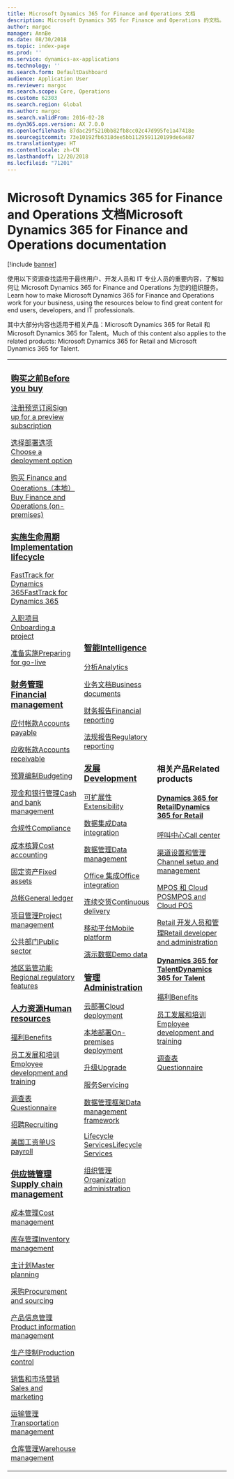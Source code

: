 ```yaml
---
title: Microsoft Dynamics 365 for Finance and Operations 文档
description: Microsoft Dynamics 365 for Finance and Operations 的文档。
author: margoc
manager: AnnBe
ms.date: 08/30/2018
ms.topic: index-page
ms.prod: ''
ms.service: dynamics-ax-applications
ms.technology: ''
ms.search.form: DefaultDashboard
audience: Application User
ms.reviewer: margoc
ms.search.scope: Core, Operations
ms.custom: 62303
ms.search.region: Global
ms.author: margoc
ms.search.validFrom: 2016-02-28
ms.dyn365.ops.version: AX 7.0.0
ms.openlocfilehash: 87dac29f5210bb82fb8cc02c47d995fe1a47418e
ms.sourcegitcommit: 73e10192fb6318dee5bb1129591120199de6a487
ms.translationtype: HT
ms.contentlocale: zh-CN
ms.lasthandoff: 12/20/2018
ms.locfileid: "71201"
---
```

# <a name="microsoft-dynamics-365-for-finance-and-operations-documentation"></a><span data-ttu-id="b88d3-103">Microsoft Dynamics 365 for Finance and Operations 文档</span><span class="sxs-lookup"><span data-stu-id="b88d3-103">Microsoft Dynamics 365 for Finance and Operations documentation</span></span>

[!include [banner](includes/banner.md)]

<span data-ttu-id="b88d3-104">使用以下资源查找适用于最终用户、开发人员和 IT 专业人员的重要内容，了解如何让 Microsoft Dynamics 365 for Finance and Operations 为您的组织服务。</span><span class="sxs-lookup"><span data-stu-id="b88d3-104">Learn how to make Microsoft Dynamics 365 for Finance and Operations work for your business, using the resources below to find great content for end users, developers, and IT professionals.</span></span> 

<span data-ttu-id="b88d3-105">其中大部分内容也适用于相关产品：Microsoft Dynamics 365 for Retail 和 Microsoft Dynamics 365 for Talent。</span><span class="sxs-lookup"><span data-stu-id="b88d3-105">Much of this content also applies to the related products: Microsoft Dynamics 365 for Retail and Microsoft Dynamics 365 for Talent.</span></span> 

<table>
<colgroup>
<col width="33%" />
<col width="33%" />
<col width="33%" />
</colgroup>
<tbody>
<tr class="odd">
<td>
<h3><span data-ttu-id="b88d3-106"><a href="get-started/before-you-buy.md">购买之前</a></span><span class="sxs-lookup"><span data-stu-id="b88d3-106"><a href="get-started/before-you-buy.md">Before you buy</a></span></span></h3>
<p><span data-ttu-id="b88d3-107"><a href="../dev-itpro/dev-tools/sign-up-preview-subscription.md">注册预览订阅</a></span><span class="sxs-lookup"><span data-stu-id="b88d3-107"><a href="../dev-itpro/dev-tools/sign-up-preview-subscription.md">Sign up for a preview subscription</a></span></span></p>
 <p><span data-ttu-id="b88d3-108"><a href="../dev-itpro/deployment/choose-deployment-type.md">选择部署选项</a></span><span class="sxs-lookup"><span data-stu-id="b88d3-108"><a href="../dev-itpro/deployment/choose-deployment-type.md">Choose a deployment option</a></span></span></p>
 <p><span data-ttu-id="b88d3-109"><a href="get-started/purchase-on-premises.md">购买 Finance and Operations（本地）</a></span><span class="sxs-lookup"><span data-stu-id="b88d3-109"><a href="get-started/purchase-on-premises.md">Buy Finance and Operations (on-premises)</a></span></span></p>

<h3><span data-ttu-id="b88d3-110"><a href="imp-lifecycle/implementation-lifecycle.md">实施生命周期</a></span><span class="sxs-lookup"><span data-stu-id="b88d3-110"><a href="imp-lifecycle/implementation-lifecycle.md">Implementation lifecycle</a></span></span></h3>
<p><span data-ttu-id="b88d3-111"><a href="get-started/fasttrack-dynamics-365-overview.md">FastTrack for Dynamics 365</a></span><span class="sxs-lookup"><span data-stu-id="b88d3-111"><a href="get-started/fasttrack-dynamics-365-overview.md">FastTrack for Dynamics 365</a></span></span></p>
<p><span data-ttu-id="b88d3-112"><a href="imp-lifecycle/onboard.md">入职项目</a></span><span class="sxs-lookup"><span data-stu-id="b88d3-112"><a href="imp-lifecycle/onboard.md">Onboarding a project</a></span></span></p>
<p><span data-ttu-id="b88d3-113"><a href="imp-lifecycle/prepare-go-live.md">准备实施</a></span><span class="sxs-lookup"><span data-stu-id="b88d3-113"><a href="imp-lifecycle/prepare-go-live.md">Preparing for go-live</a></span></span></p>
  
<h3><span data-ttu-id="b88d3-114"><a href="../financials/index.md">财务管理</a></span><span class="sxs-lookup"><span data-stu-id="b88d3-114"><a href="../financials/index.md">Financial management</a></span></span></h3>
<p><span data-ttu-id="b88d3-115"><a href="../financials/accounts-payable/accounts-payable.md">应付帐款</a></span><span class="sxs-lookup"><span data-stu-id="b88d3-115"><a href="../financials/accounts-payable/accounts-payable.md">Accounts payable</a></span></span></p>
<p><span data-ttu-id="b88d3-116"><a href="../financials/accounts-receivable/accounts-receivable.md">应收帐款</a></span><span class="sxs-lookup"><span data-stu-id="b88d3-116"><a href="../financials/accounts-receivable/accounts-receivable.md">Accounts receivable</a></span></span></p>
<p><span data-ttu-id="b88d3-117"><a href="../financials/budgeting/budgeting-overview.md">预算编制</a></span><span class="sxs-lookup"><span data-stu-id="b88d3-117"><a href="../financials/budgeting/budgeting-overview.md">Budgeting</a></span></span></p>
<p><span data-ttu-id="b88d3-118"><a href="../financials/cash-bank-management/cash-bank-management.md">现金和银行管理</a></span><span class="sxs-lookup"><span data-stu-id="b88d3-118"><a href="../financials/cash-bank-management/cash-bank-management.md">Cash and bank management</a></span></span></p>
<p><span data-ttu-id="b88d3-119"><a href="../financials/general-ledger/audit-policy-rules.md">合规性</a></span><span class="sxs-lookup"><span data-stu-id="b88d3-119"><a href="../financials/general-ledger/audit-policy-rules.md">Compliance</a></span></span></p>
<p><span data-ttu-id="b88d3-120"><a href="../financials/cost-accounting/cost-accounting-home-page.md">成本核算</a></span><span class="sxs-lookup"><span data-stu-id="b88d3-120"><a href="../financials/cost-accounting/cost-accounting-home-page.md">Cost accounting</a></span></span></p>
<p><span data-ttu-id="b88d3-121"><a href="../financials/fixed-assets/fixed-assets.md">固定资产</a></span><span class="sxs-lookup"><span data-stu-id="b88d3-121"><a href="../financials/fixed-assets/fixed-assets.md">Fixed assets</a></span></span></p>
<p><span data-ttu-id="b88d3-122"><a href="../financials/general-ledger/general-ledger.md">总帐</a></span><span class="sxs-lookup"><span data-stu-id="b88d3-122"><a href="../financials/general-ledger/general-ledger.md">General ledger</a></span></span></p>
<p><span data-ttu-id="b88d3-123"><a href="../financials/project-management/overview-project-management-accounting.md">项目管理</a></span><span class="sxs-lookup"><span data-stu-id="b88d3-123"><a href="../financials/project-management/overview-project-management-accounting.md">Project management</a></span></span></p>
<p><span data-ttu-id="b88d3-124"><a href="../financials/public-sector/public-sector-functionality.md">公共部门</a></span><span class="sxs-lookup"><span data-stu-id="b88d3-124"><a href="../financials/public-sector/public-sector-functionality.md">Public sector</a></span></span></p>
<p><span data-ttu-id="b88d3-125"><a href="../dev-itpro/lcs-solutions/country-region.md">地区监管功能</a></span><span class="sxs-lookup"><span data-stu-id="b88d3-125"><a href="../dev-itpro/lcs-solutions/country-region.md">Regional regulatory features</a></span></span></p>

<H3><span data-ttu-id="b88d3-126"><a href="hr/hr-landing-page.md">人力资源</a></span><span class="sxs-lookup"><span data-stu-id="b88d3-126"><a href="hr/hr-landing-page.md">Human resources</a></span></span></h3>
<p><span data-ttu-id="b88d3-127"><a href="../talent/manage-benefit-program.md">福利</a></span><span class="sxs-lookup"><span data-stu-id="b88d3-127"><a href="../talent/manage-benefit-program.md">Benefits</a></span></span></p>
<p><span data-ttu-id="b88d3-128"><a href="../talent/performance-management-overview.md">员工发展和培训</a></span><span class="sxs-lookup"><span data-stu-id="b88d3-128"><a href="../talent/performance-management-overview.md">Employee development and training</a></span></span></p>
<p><span data-ttu-id="b88d3-129"><a href="../talent/questionnaires.md">调查表</a></span><span class="sxs-lookup"><span data-stu-id="b88d3-129"><a href="../talent/questionnaires.md">Questionnaire</a></span></span></p>
<p><span data-ttu-id="b88d3-130"><a href="hr/manage-recruiting-process.md">招聘</a></span><span class="sxs-lookup"><span data-stu-id="b88d3-130"><a href="hr/manage-recruiting-process.md">Recruiting</a></span></span></p>
<p><span data-ttu-id="b88d3-131"><a href="hr/localizations/noam-usa-payroll.md">美国工资单</a></span><span class="sxs-lookup"><span data-stu-id="b88d3-131"><a href="hr/localizations/noam-usa-payroll.md">US payroll</a></span></span></p>

<h3><span data-ttu-id="b88d3-132"><a href="../supply-chain/index.md">供应链管理</a></span><span class="sxs-lookup"><span data-stu-id="b88d3-132"><a href="../supply-chain/index.md">Supply chain management</a></span></span></h3>
<p><span data-ttu-id="b88d3-133"><a href="../supply-chain/cost-management/costing-sheets.md">成本管理</a></span><span class="sxs-lookup"><span data-stu-id="b88d3-133"><a href="../supply-chain/cost-management/costing-sheets.md">Cost management</a></span></span></p>
<p><span data-ttu-id="b88d3-134"><a href="../supply-chain/inventory/inventory-home-page.md">库存管理</a></span><span class="sxs-lookup"><span data-stu-id="b88d3-134"><a href="../supply-chain/inventory/inventory-home-page.md">Inventory management</a></span></span></p>
<p><span data-ttu-id="b88d3-135"><a href="../supply-chain/master-planning/master-plans.md">主计划</a></span><span class="sxs-lookup"><span data-stu-id="b88d3-135"><a href="../supply-chain/master-planning/master-plans.md">Master planning</a></span></span></p>
<p><span data-ttu-id="b88d3-136"><a href="../supply-chain/procurement/procurement-sourcing-overview.md">采购</a></span><span class="sxs-lookup"><span data-stu-id="b88d3-136"><a href="../supply-chain/procurement/procurement-sourcing-overview.md">Procurement and sourcing</a></span></span></p>
<p><span data-ttu-id="b88d3-137"><a href="../supply-chain/pim/product-information.md">产品信息管理</a></span><span class="sxs-lookup"><span data-stu-id="b88d3-137"><a href="../supply-chain/pim/product-information.md">Product information management</a></span></span></p>
<p><span data-ttu-id="b88d3-138"><a href="../supply-chain/production-control/production-process-overview.md">生产控制</a></span><span class="sxs-lookup"><span data-stu-id="b88d3-138"><a href="../supply-chain/production-control/production-process-overview.md">Production control</a></span></span></p>
<p><span data-ttu-id="b88d3-139"><a href="../supply-chain/sales-marketing/overview-sales-marketing.md">销售和市场营销</a></span><span class="sxs-lookup"><span data-stu-id="b88d3-139"><a href="../supply-chain/sales-marketing/overview-sales-marketing.md">Sales and marketing</a></span></span></p>
<p><span data-ttu-id="b88d3-140"><a href="../supply-chain/transportation/transportation-management-overview.md">运输管理</a></span><span class="sxs-lookup"><span data-stu-id="b88d3-140"><a href="../supply-chain/transportation/transportation-management-overview.md">Transportation management</a></span></span></p>
<p><span data-ttu-id="b88d3-141"><a href="../supply-chain/warehousing/warehouse-configuration.md">仓库管理</a></span><span class="sxs-lookup"><span data-stu-id="b88d3-141"><a href="../supply-chain/warehousing/warehouse-configuration.md">Warehouse management</a></span></span></p>

</td>
<td>
<h3><span data-ttu-id="b88d3-142"><a href="../dev-itpro/analytics/bi-reporting-home-page.md">智能</a></span><span class="sxs-lookup"><span data-stu-id="b88d3-142"><a href="../dev-itpro/analytics/bi-reporting-home-page.md">Intelligence</a></span></span></h3>
<p><span data-ttu-id="b88d3-143"><a href="../dev-itpro/analytics/analytics.md">分析</a></span><span class="sxs-lookup"><span data-stu-id="b88d3-143"><a href="../dev-itpro/analytics/analytics.md">Analytics</a></span></span></p>
 <p><span data-ttu-id="b88d3-144"><a href="../dev-itpro/analytics/document-reporting-services.md">业务文档</a></span><span class="sxs-lookup"><span data-stu-id="b88d3-144"><a href="../dev-itpro/analytics/document-reporting-services.md">Business documents</a></span></span></p>
<p><span data-ttu-id="b88d3-145"><a href="../dev-itpro/analytics/financial-reporting-intro.md">财务报告</a></span><span class="sxs-lookup"><span data-stu-id="b88d3-145"><a href="../dev-itpro/analytics/financial-reporting-intro.md">Financial reporting</a></span></span></p>
<p><span data-ttu-id="b88d3-146"><a href="../dev-itpro/analytics/general-electronic-reporting.md">法规报告</a></span><span class="sxs-lookup"><span data-stu-id="b88d3-146"><a href="../dev-itpro/analytics/general-electronic-reporting.md">Regulatory reporting</a></span></span></p>



<h3><span data-ttu-id="b88d3-147"><a href="../dev-itpro/dev-tools/developer-home-page.md">发展</span><span class="sxs-lookup"><span data-stu-id="b88d3-147"><a href="../dev-itpro/dev-tools/developer-home-page.md">Development</span></span></h3>
<p><span data-ttu-id="b88d3-148"><a href="../dev-itpro/extensibility/extensibility-home-page.md">可扩展性</a></span><span class="sxs-lookup"><span data-stu-id="b88d3-148"><a href="../dev-itpro/extensibility/extensibility-home-page.md">Extensibility</a></span></span></p>

<p><span data-ttu-id="b88d3-149"><a href="../dev-itpro/data-entities/integration-overview.md">数据集成</a></span><span class="sxs-lookup"><span data-stu-id="b88d3-149"><a href="../dev-itpro/data-entities/integration-overview.md">Data integration</a></span></span></p>
<p><span data-ttu-id="b88d3-150"><a href="../dev-itpro/data-entities/data-entities.md">数据管理</a></span><span class="sxs-lookup"><span data-stu-id="b88d3-150"><a href="../dev-itpro/data-entities/data-entities.md">Data management</a></span></span></p>

<p><span data-ttu-id="b88d3-151"><a href="../dev-itpro/office-integration/office-integration.md">Office 集成</a></span><span class="sxs-lookup"><span data-stu-id="b88d3-151"><a href="../dev-itpro/office-integration/office-integration.md">Office integration</a></span></span></p>
<p><span data-ttu-id="b88d3-152"><a href="../dev-itpro/dev-tools/continuous-delivery-home-page.md">连续交货</a></span><span class="sxs-lookup"><span data-stu-id="b88d3-152"><a href="../dev-itpro/dev-tools/continuous-delivery-home-page.md">Continuous delivery</a></span></span></p>
<p><span data-ttu-id="b88d3-153"><a href="../dev-itpro/mobile-apps/platform/mobile-platform-home-page.md">移动平台</a></span><span class="sxs-lookup"><span data-stu-id="b88d3-153"><a href="../dev-itpro/mobile-apps/platform/mobile-platform-home-page.md">Mobile platform</a></span></span></p>
<p><span data-ttu-id="b88d3-154"><a href="get-started/demo-data.md">演示数据</a></span><span class="sxs-lookup"><span data-stu-id="b88d3-154"><a href="get-started/demo-data.md">Demo data</a></span></span></p>

<h3><span data-ttu-id="b88d3-155"><a href="../dev-itpro/sysadmin/system-administration-home-page.md">管理</span><span class="sxs-lookup"><span data-stu-id="b88d3-155"><a href="../dev-itpro/sysadmin/system-administration-home-page.md">Administration</span></span></h3>
<p><span data-ttu-id="b88d3-156"><a href="../dev-itpro/deployment/cloud-deployment-overview.md">云部署</a></span><span class="sxs-lookup"><span data-stu-id="b88d3-156"><a href="../dev-itpro/deployment/cloud-deployment-overview.md">Cloud deployment</a></span></span></p>
<p><span data-ttu-id="b88d3-157"><a href="../dev-itpro/deployment/on-premises-deployment-landing-page.md">本地部署</a></span><span class="sxs-lookup"><span data-stu-id="b88d3-157"><a href="../dev-itpro/deployment/on-premises-deployment-landing-page.md">On-premises deployment</a></span></span></p>
<p><span data-ttu-id="b88d3-158"><a href="../dev-itpro/migration-upgrade/upgrade-home-page.md">升级</a></span><span class="sxs-lookup"><span data-stu-id="b88d3-158"><a href="../dev-itpro/migration-upgrade/upgrade-home-page.md">Upgrade</a></span></span></p>
<p><span data-ttu-id="b88d3-159"><a href="../dev-itpro/dev-tools/continuous-delivery-home-page.md#servicing">服务</a></span><span class="sxs-lookup"><span data-stu-id="b88d3-159"><a href="../dev-itpro/dev-tools/continuous-delivery-home-page.md#servicing">Servicing</a></span></span></p>
<p><span data-ttu-id="b88d3-160"><a href="../dev-itpro/data-entities/data-entities.md">数据管理框架</a></span><span class="sxs-lookup"><span data-stu-id="b88d3-160"><a href="../dev-itpro/data-entities/data-entities.md">Data management framework</a></span></span></p>
<p><span data-ttu-id="b88d3-161"><a href="../dev-itpro/lifecycle-services/lcs.md">Lifecycle Services</a></span><span class="sxs-lookup"><span data-stu-id="b88d3-161"><a href="../dev-itpro/lifecycle-services/lcs.md">Lifecycle Services</a></span></span></p>
<p><span data-ttu-id="b88d3-162"><a href="organization-administration/organization-administration-home-page.md">组织管理</a></span><span class="sxs-lookup"><span data-stu-id="b88d3-162"><a href="organization-administration/organization-administration-home-page.md">Organization administration</a></span></span></p>
</td>
<td>
<h3><span data-ttu-id="b88d3-163">相关产品</span><span class="sxs-lookup"><span data-stu-id="b88d3-163">Related products</span></span></h3>
<h4><span data-ttu-id="b88d3-164"><a href="../retail/index.md">Dynamics 365 for Retail</a></span><span class="sxs-lookup"><span data-stu-id="b88d3-164"><a href="../retail/index.md">Dynamics 365 for Retail</a></span></span></h4>
<p><span data-ttu-id="b88d3-165"><a href="../retail/call-center-functionality.md">呼叫中心</span><span class="sxs-lookup"><span data-stu-id="b88d3-165"><a href="../retail/call-center-functionality.md">Call center</span></span></p>
<p><span data-ttu-id="b88d3-166"><a href="../retail/define-maintain-retail-channels.md">渠道设置和管理</span><span class="sxs-lookup"><span data-stu-id="b88d3-166"><a href="../retail/define-maintain-retail-channels.md">Channel setup and management</span></span></p>
<p><span data-ttu-id="b88d3-167"><a href="../retail/retail-peripherals-overview.md">MPOS 和 Cloud POS</span><span class="sxs-lookup"><span data-stu-id="b88d3-167"><a href="../retail/retail-peripherals-overview.md">MPOS and Cloud POS</span></span></p>
<p><span data-ttu-id="b88d3-168"><a href="../retail/dev-itpro/dev-retail-home-page.md">Retail 开发人员和管理</span><span class="sxs-lookup"><span data-stu-id="b88d3-168"><a href="../retail/dev-itpro/dev-retail-home-page.md">Retail developer and administration</span></span></p>

<h4><span data-ttu-id="b88d3-169"><a href="../talent/index.md">Dynamics 365 for Talent</a></span><span class="sxs-lookup"><span data-stu-id="b88d3-169"><a href="../talent/index.md">Dynamics 365 for Talent</a></span></span></h4>
<p><span data-ttu-id="b88d3-170"><a href="../talent/manage-benefit-program.md">福利</a></span><span class="sxs-lookup"><span data-stu-id="b88d3-170"><a href="../talent/manage-benefit-program.md">Benefits</a></span></span></p>
<p><span data-ttu-id="b88d3-171"><a href="../talent/performance-management-overview.md">员工发展和培训</a></span><span class="sxs-lookup"><span data-stu-id="b88d3-171"><a href="../talent/performance-management-overview.md">Employee development and training</a></span></span></p>
<p><span data-ttu-id="b88d3-172"><a href="../talent/questionnaires.md">调查表</a></span><span class="sxs-lookup"><span data-stu-id="b88d3-172"><a href="../talent/questionnaires.md">Questionnaire</a></span></span></p>

</td>
</tr>

</tbody>
</table>

